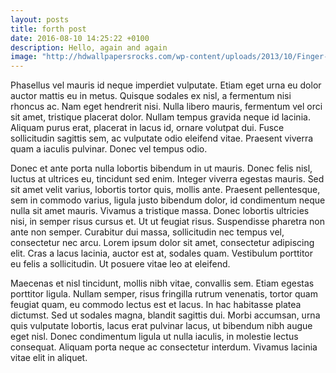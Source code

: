 ```yaml
---
layout: posts
title: forth post
date: 2016-08-10 14:25:22 +0100
description: Hello, again and again
image: "http://hdwallpapersrocks.com/wp-content/uploads/2013/10/Finger-couple-love-and-hugs-image-300x250.jpg"
---
```

Phasellus vel mauris id neque imperdiet vulputate. Etiam eget urna eu dolor auctor mattis eu in metus. Quisque sodales ex nisl, a fermentum nisi rhoncus ac. Nam eget hendrerit nisi. Nulla libero mauris, fermentum vel orci sit amet, tristique placerat dolor. Nullam tempus gravida neque id lacinia. Aliquam purus erat, placerat in lacus id, ornare volutpat dui. Fusce sollicitudin sagittis sem, ac vulputate odio eleifend vitae. Praesent viverra quam a iaculis pulvinar. Donec vel tempus odio.

Donec et ante porta nulla lobortis bibendum in ut mauris. Donec felis nisl, luctus at ultrices eu, tincidunt sed enim. Integer viverra egestas mauris. Sed sit amet velit varius, lobortis tortor quis, mollis ante. Praesent pellentesque, sem in commodo varius, ligula justo bibendum dolor, id condimentum neque nulla sit amet mauris. Vivamus a tristique massa. Donec lobortis ultricies nisi, in semper risus cursus et. Ut ut feugiat risus. Suspendisse pharetra non ante non semper. Curabitur dui massa, sollicitudin nec tempus vel, consectetur nec arcu. Lorem ipsum dolor sit amet, consectetur adipiscing elit. Cras a lacus lacinia, auctor est at, sodales quam. Vestibulum porttitor eu felis a sollicitudin. Ut posuere vitae leo at eleifend.

Maecenas et nisl tincidunt, mollis nibh vitae, convallis sem. Etiam egestas porttitor ligula. Nullam semper, risus fringilla rutrum venenatis, tortor quam feugiat quam, eu commodo lectus est et lacus. In hac habitasse platea dictumst. Sed ut sodales magna, blandit sagittis dui. Morbi accumsan, urna quis vulputate lobortis, lacus erat pulvinar lacus, ut bibendum nibh augue eget nisl. Donec condimentum ligula ut nulla iaculis, in molestie lectus consequat. Aliquam porta neque ac consectetur interdum. Vivamus lacinia vitae elit in aliquet.
